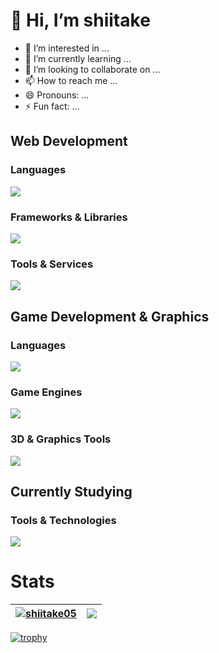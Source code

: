 # 👋 Hi, I’m shiitake
- 👀 I’m interested in ...
- 🌱 I’m currently learning ...
- 💞️ I’m looking to collaborate on ...
- 📫 How to reach me ...
- 😄 Pronouns: ...
- ⚡ Fun fact: ...

## Web Development

### Languages
<img src="https://skillicons.dev/icons?i=html,css,js,ts,php" />

### Frameworks & Libraries
<img src="https://skillicons.dev/icons?i=react,nextjs,tailwind,nodejs" />

### Tools & Services
<img src="https://skillicons.dev/icons?i=git,github,jest,firebase" />

## Game Development & Graphics

### Languages
<img src="https://skillicons.dev/icons?i=c,cpp,cs,rust" />

### Game Engines
<img src="https://skillicons.dev/icons?i=unity,unreal" />

### 3D & Graphics Tools
<img src="https://skillicons.dev/icons?i=blender,ps,ai" />

## Currently Studying

### Tools & Technologies
<img src="https://skillicons.dev/icons?i=docker,cloudflare,go,mongodb,nestjs,postgres,prisma,py,vitest,p5js" />

# Stats
| <a href="https://github.com/anuraghazra/github-readme-stats"><img align="center" src="https://github-readme-stats.vercel.app/api/top-langs/?username=shiitake05&show_icons=true&include_all_commits=true&locale=en&hide_border=true" alt="shiitake05" /></a> | <a href="https://github.com/anuraghazra/github-readme-stats"><img align="center" src="https://github-readme-stats.vercel.app/api?username=shiitake05&layout=compact&locale=en&hide_border=true" /></a> |
| ------------- | ------------- |

[![trophy](https://github-profile-trophy.vercel.app/?username=shiitake05)](https://github.com/ryo-ma/github-profile-trophy)


<!---
shiitake05/shiitake05 is a ✨ special ✨ repository because its `README.md` (this file) appears on your GitHub profile.
You can click the Preview link to take a look at your changes.
--->
